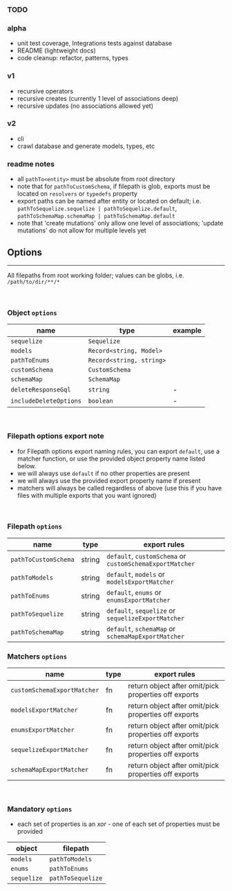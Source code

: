 ### TODO

### alpha

- unit test coverage, Integrations tests against database
- README (lightweight docs)
- code cleanup: refactor, patterns, types

### v1

- recursive operators
- recursive creates (currently 1 level of associations deep)
- recursive updates (no associations allowed yet)

### v2

- cli
- crawl database and generate models, types, etc

### readme notes

- all `pathTo<entity>` must be absolute from root directory
- note that for `pathToCustomSchema`, if filepath is glob, exports must be located on `resolvers` or `typedefs` property
- export paths can be named after entity or located on default; i.e. `pathToSequelize.sequelize | pathToSequelize.default`, `pathToSchemaMap.schemaMap | pathToSchemaMap.default`
- note that 'create mutations' only allow one level of associations; 'update mutations' do not allow for multiple levels yet

## Options

---

All filepaths from root working folder; values can be globs, i.e. `/path/to/dir/**/*`

&nbsp;

### Object `options`

| name                   | type                     | example |
| ---------------------- | ------------------------ | ------- |
| `sequelize`            | `Sequelize`              |
| `models`               | `Record<string, Model>`  |
| `pathToEnums`          | `Record<string, string>` |
| `customSchema`         | `CustomSchema`           |
| `schemaMap`            | `SchemaMap`              |
| `deleteResponseGql`    | `string`                 | -       |
| `includeDeleteOptions` | `boolean`                | -       |

&nbsp;

### Filepath options export note

- for Filepath options export naming rules, you can export `default`, use a matcher function, or use the provided object property name listed below.
- we will always use `default` if no other properties are present
- we will always use the provided export property name if present
- matchers will always be called regardless of above (use this if you have files with multiple exports that you want ignored)

&nbsp;

### Filepath `options`

| name                 | type   | export rules                                             |
| -------------------- | ------ | -------------------------------------------------------- |
| `pathToCustomSchema` | string | `default`, `customSchema` or `customSchemaExportMatcher` |
| `pathToModels`       | string | `default`, `models` or `modelsExportMatcher`             |
| `pathToEnums`        | string | `default`, `enums` or `enumsExportMatcher`               |
| `pathToSequelize`    | string | `default`, `sequelize` or `sequelizeExportMatcher`       |
| `pathToSchemaMap`    | string | `default`, `schemaMap` or `schemaMapExportMatcher`       |

### Matchers `options`

| name                        | type | export rules                                         |
| --------------------------- | ---- | ---------------------------------------------------- |
| `customSchemaExportMatcher` | fn   | return object after omit/pick properties off exports |
| `modelsExportMatcher`       | fn   | return object after omit/pick properties off exports |
| `enumsExportMatcher`        | fn   | return object after omit/pick properties off exports |
| `sequelizeExportMatcher`    | fn   | return object after omit/pick properties off exports |
| `schemaMapExportMatcher`    | fn   | return object after omit/pick properties off exports |

&nbsp;

### Mandatory `options`

- each set of properties is an _xor_ - one of each set of properties must be provided

| object      | filepath          |
| ----------- | ----------------- |
| `models`    | `pathToModels`    |
| `enums`     | `pathToEnums`     |
| `sequelize` | `pathToSequelize` |
